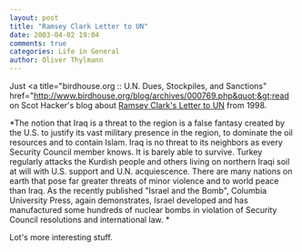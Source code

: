 ```yaml
---
layout: post
title: "Ramsey Clark Letter to UN"
date: 2003-04-02 19:04
comments: true
categories: Life in General
author: Oliver Thylmann
---
```



Just &lt;a title=&quot;birdhouse.org :: U.N. Dues, Stockpiles, and Sanctions&quot; href=&quot;http://www.birdhouse.org/blog/archives/000769.php&quot;&gt;read on Scot Hacker's blog about [Ramsey Clark's Letter to UN](http://www.casi.org.uk/discuss/1998/msg00300.html) from 1998. 

*The notion that Iraq is a threat to the region is a false 
fantasy created by the U.S. to justify its vast military 
presence in the region, to dominate the oil resources and 
to contain Islam.  Iraq is no threat to its neighbors as 
every Security Council member knows.  It is barely able to 
survive.  Turkey regularly attacks the Kurdish people and 
others living on northern Iraqi soil at will with U.S. 
support and U.N. acquiescence.  There are many nations on 
earth that pose far greater threats of minor violence and 
to world peace than Iraq.  As the recently published 
&quot;Israel and the Bomb&quot;, Columbia University Press, again 
demonstrates, Israel developed and has manufactured some 
hundreds of nuclear bombs in violation of Security Council 
resolutions and international law. *

Lot's more interesting stuff.


